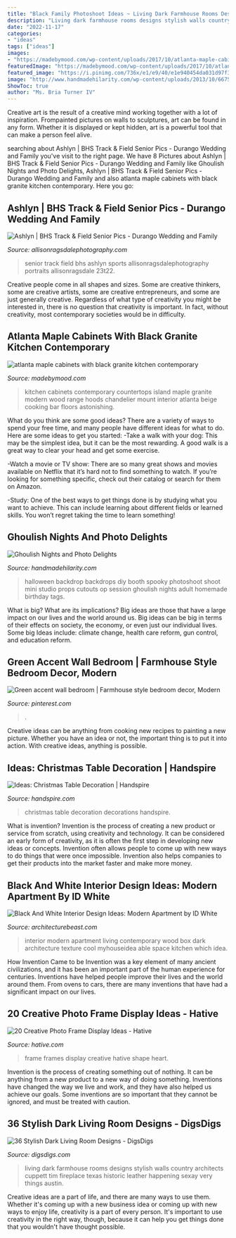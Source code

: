 ```yaml
---
title: "Black Family Photoshoot Ideas ~ Living Dark Farmhouse Rooms Designs Stylish Walls Country Architects Cuppett Tim Fireplace Texas Historic Leather Happening Sexay Very Things Austin"
description: "Living dark farmhouse rooms designs stylish walls country architects cuppett tim fireplace texas historic leather happening sexay very things austin"
date: "2022-11-17"
categories:
- "ideas"
tags: ["ideas"]
images:
- "https://madebymood.com/wp-content/uploads/2017/10/atlanta-maple-cabinets-with-black-granite-white-recessed-shower-lights-kitchen-contemporary-and-light-wood-floors-breakfast-bar.jpg"
featuredImage: "https://madebymood.com/wp-content/uploads/2017/10/atlanta-maple-cabinets-with-black-granite-white-recessed-shower-lights-kitchen-contemporary-and-light-wood-floors-breakfast-bar.jpg"
featured_image: "https://i.pinimg.com/736x/e1/e9/40/e1e940454da031d97f398a497f34837c.jpg"
image: "http://www.handmadehilarity.com/wp-content/uploads/2013/10/66754fd9baa9a4816a94f43fd6c56c23.jpg"
ShowToc: true
author: "Ms. Bria Turner IV"
---
```



Creative art is the result of a creative mind working together with a lot of inspiration. Frompainted pictures on walls to sculptures, art can be found in any form. Whether it is displayed or kept hidden, art is a powerful tool that can make a person feel alive.

	

		
searching about Ashlyn | BHS Track &amp; Field Senior Pics - Durango Wedding and Family you've visit to the right page. We have 8 Pictures about Ashlyn | BHS Track &amp; Field Senior Pics - Durango Wedding and Family like Ghoulish Nights and Photo Delights, Ashlyn | BHS Track &amp; Field Senior Pics - Durango Wedding and Family and also atlanta maple cabinets with black granite kitchen contemporary. Here you go:
		
    
## Ashlyn | BHS Track &amp; Field Senior Pics - Durango Wedding And Family

<img loading=lazy src="https://allisonragsdalephotography.com/wp-content/uploads/2013/08/allisonragsdalephotography-1152-681x1024.jpg" onerror="this.onerror=null;this.src='https://tse4.mm.bing.net/th?id=OIP.kEcwatXfotJnVSQqk5zH0QHaLI&amp;pid=15.1';" alt="Ashlyn | BHS Track &amp; Field Senior Pics - Durango Wedding and Family">

_Source: allisonragsdalephotography.com_

>senior track field bhs ashlyn sports allisonragsdalephotography portraits allisonragsdale 23t22. 

	

Creative people come in all shapes and sizes. Some are creative thinkers, some are creative artists, some are creative entrepreneurs, and some are just generally creative. Regardless of what type of creativity you might be interested in, there is no question that creativity is important. In fact, without creativity, most contemporary societies would be in difficulty.

    
## Atlanta Maple Cabinets With Black Granite Kitchen Contemporary

<img loading=lazy src="https://madebymood.com/wp-content/uploads/2017/10/atlanta-maple-cabinets-with-black-granite-white-recessed-shower-lights-kitchen-contemporary-and-light-wood-floors-breakfast-bar.jpg" onerror="this.onerror=null;this.src='https://tse1.mm.bing.net/th?id=OIP.BO71oGrKUDsfXbl0402tPAHaJ4&amp;pid=15.1';" alt="atlanta maple cabinets with black granite kitchen contemporary">

_Source: madebymood.com_

>kitchen cabinets contemporary countertops island maple granite modern wood range hoods chandelier mount interior atlanta beige cooking bar floors astonishing. 

	

What do you think are some good ideas?
There are a variety of ways to spend your free time, and many people have different ideas for what to do. Here are some ideas to get you started: 
-Take a walk with your dog: This may be the simplest idea, but it can be the most rewarding. A good walk is a great way to clear your head and get some exercise. 

-Watch a movie or TV show: There are so many great shows and movies available on Netflix that it’s hard not to find something to watch. If you’re looking for something specific, check out their catalog or search for them on Amazon. 

-Study: One of the best ways to get things done is by studying what you want to achieve. This can include learning about different fields or learned skills. You won’t regret taking the time to learn something!

    
## Ghoulish Nights And Photo Delights

<img loading=lazy src="http://www.handmadehilarity.com/wp-content/uploads/2013/10/66754fd9baa9a4816a94f43fd6c56c23.jpg" onerror="this.onerror=null;this.src='https://tse4.mm.bing.net/th?id=OIP.QUocp7wLbatsXYxUsBYEawHaHa&amp;pid=15.1';" alt="Ghoulish Nights and Photo Delights">

_Source: handmadehilarity.com_

>halloween backdrop backdrops diy booth spooky photoshoot shoot mini studio props cutouts op session ghoulish nights adult homemade birthday tags. 

	

What is big? What are its implications?
Big ideas are those that have a large impact on our lives and the world around us. Big ideas can be big in terms of their effects on society, the economy, or even just our individual lives. Some big Ideas include: climate change, health care reform, gun control, and education reform.

    
## Green Accent Wall Bedroom | Farmhouse Style Bedroom Decor, Modern

<img loading=lazy src="https://i.pinimg.com/736x/e1/e9/40/e1e940454da031d97f398a497f34837c.jpg" onerror="this.onerror=null;this.src='https://tse2.mm.bing.net/th?id=OIP.5DBW7Y6O7zB6KQTw1AbweAHaJ3&amp;pid=15.1';" alt="Green accent wall bedroom | Farmhouse style bedroom decor, Modern">

_Source: pinterest.com_

>. 

	

Creative ideas can be anything from cooking new recipes to painting a new picture. Whether you have an idea or not, the important thing is to put it into action. With creative ideas, anything is possible.

    
## Ideas: Christmas Table Decoration | Handspire

<img loading=lazy src="https://handspire.com/wp-content/uploads/2013/12/table-blue.jpg" onerror="this.onerror=null;this.src='https://tse4.mm.bing.net/th?id=OIP.tlSfEGyId0oEFNTkT-BkZgHaKV&amp;pid=15.1';" alt="Ideas: Christmas Table Decoration | Handspire">

_Source: handspire.com_

>christmas table decoration decorations handspire. 

	

What is invention?
Invention is the process of creating a new product or service from scratch, using creativity and technology. It can be considered an early form of creativity, as it is often the first step in developing new ideas or concepts. Invention often allows people to come up with new ways to do things that were once impossible. Invention also helps companies to get their products into the market faster and make more money.

    
## Black And White Interior Design Ideas: Modern Apartment By ID White

<img loading=lazy src="http://www.architecturebeast.com/wp-content/uploads/2017/05/Black-And-White-Interior-Design-Ideas-Modern-Apartment-by-ID-White-on-Architecture-Beast-05-min.jpg" onerror="this.onerror=null;this.src='https://tse1.mm.bing.net/th?id=OIP.PrFu-q8Mlyw4xDVE69nI6gHaJ3&amp;pid=15.1';" alt="Black And White Interior Design Ideas: Modern Apartment by ID White">

_Source: architecturebeast.com_

>interior modern apartment living contemporary wood box dark architecture texture cool myhouseidea able space kitchen which idea. 

	

How Invention Came to be
Invention was a key element of many ancient civilizations, and it has been an important part of the human experience for centuries. Inventions have helped people improve their lives and the world around them. From ovens to cars, there are many inventions that have had a significant impact on our lives.

    
## 20 Creative Photo Frame Display Ideas - Hative

<img loading=lazy src="https://hative.com/wp-content/uploads/2014/08/photo-frame-ideas/9-heart-shape-photo-frames-on-wall.jpg" onerror="this.onerror=null;this.src='https://tse3.mm.bing.net/th?id=OIP.sVm0esjJEpLN_7M630sUmAHaLI&amp;pid=15.1';" alt="20 Creative Photo Frame Display Ideas - Hative">

_Source: hative.com_

>frame frames display creative hative shape heart. 

	

Invention is the process of creating something out of nothing. It can be anything from a new product to a new way of doing something. Inventions have changed the way we live and work, and they have also helped us achieve our goals. Some inventions are so important that they cannot be ignored, and must be treated with caution.

    
## 36 Stylish Dark Living Room Designs - DigsDigs

<img loading=lazy src="http://www.digsdigs.com/photos/stylish-dark-living-room-designs-19.jpg" onerror="this.onerror=null;this.src='https://tse4.mm.bing.net/th?id=OIP.tvknlHcxxRxIJRwdqCDT9wHaLH&amp;pid=15.1';" alt="36 Stylish Dark Living Room Designs - DigsDigs">

_Source: digsdigs.com_

>living dark farmhouse rooms designs stylish walls country architects cuppett tim fireplace texas historic leather happening sexay very things austin. 

	

Creative ideas are a part of life, and there are many ways to use them. Whether it's coming up with a new business idea or coming up with new ways to enjoy life, creativity is a part of every person. It's important to use creativity in the right way, though, because it can help you get things done that you wouldn't have thought possible.


